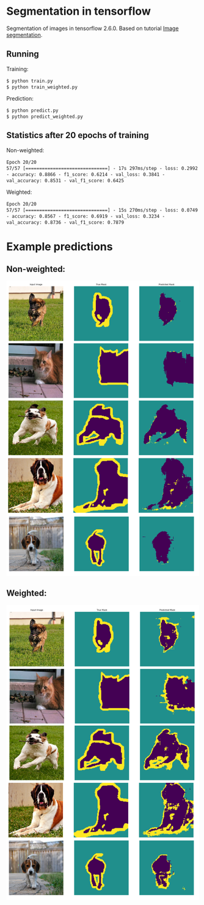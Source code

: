 # Segmentation in tensorflow

Segmentation of images in tensorflow 2.6.0. Based on tutorial [Image segmentation](https://www.tensorflow.org/tutorials/images/segmentation).

## Running

Training:
```
$ python train.py
$ python train_weighted.py
```
Prediction:
```
$ python predict.py
$ python predict_weighted.py
```

## Statistics after 20 epochs of training
Non-weighted:
```
Epoch 20/20
57/57 [==============================] - 17s 297ms/step - loss: 0.2992 - accuracy: 0.8866 - f1_score: 0.6214 - val_loss: 0.3841 - val_accuracy: 0.8531 - val_f1_score: 0.6425
```
Weighted:
```
Epoch 20/20
57/57 [==============================] - 15s 270ms/step - loss: 0.0749 - accuracy: 0.8567 - f1_score: 0.6919 - val_loss: 0.3234 - val_accuracy: 0.8736 - val_f1_score: 0.7879
```

# Example predictions
## Non-weighted:
<img src='prediction.png'/>

## Weighted:
<img src='prediction_weighted.png'/>